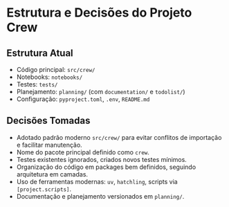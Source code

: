 # Estrutura e Decisões do Projeto Crew

## Estrutura Atual

- Código principal: `src/crew/`
- Notebooks: `notebooks/`
- Testes: `tests/`
- Planejamento: `planning/` (com `documentation/` e `todolist/`)
- Configuração: `pyproject.toml`, `.env`, `README.md`

## Decisões Tomadas

- Adotado padrão moderno `src/crew/` para evitar conflitos de importação e facilitar manutenção.
- Nome do pacote principal definido como `crew`.
- Testes existentes ignorados, criados novos testes mínimos.
- Organização do código em packages bem definidos, seguindo arquitetura em camadas.
- Uso de ferramentas modernas: `uv`, `hatchling`, scripts via `[project.scripts]`.
- Documentação e planejamento versionados em `planning/`.
